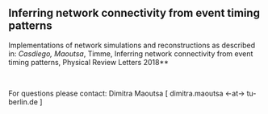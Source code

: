 ## Inferring network connectivity from event timing patterns

Implementations of network simulations and reconstructions as described in: **Casdiego*, Maoutsa*, Timme, Inferring network connectivity from event timing patterns, Physical Review Letters 2018**  


<br>

For questions please contact: Dimitra Maoutsa [ dimitra.maoutsa <-at-> tu-berlin.de ] 